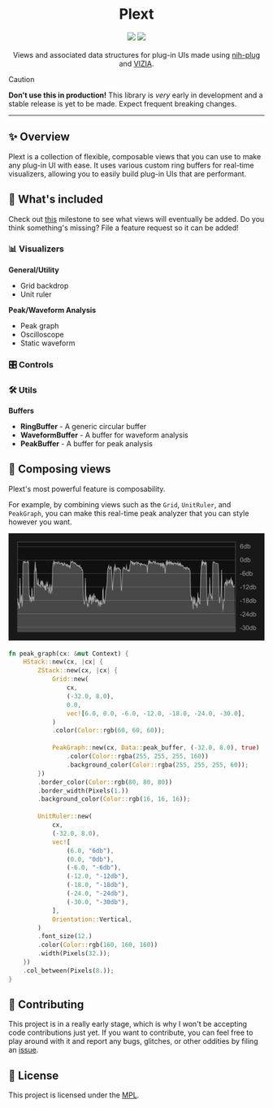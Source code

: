 <div align="center">
  <h1>Plext</h1>
</div>
<div align="center">
  <a href="https://github.com/223230/plext/actions/workflows/test.yml"><img src="https://github.com/223230/plext/actions/workflows/test.yml/badge.svg"></a>
  <a href="https://github.com/223230/plext/actions/workflows/docs.yml"><img src="https://github.com/223230/plext/actions/workflows/docs.yaml/badge.svg"></a>
</div>
<br/>
<div align="center">
  Views and associated data structures for plug-in UIs made using <a href="https://github.com/robbert-vdh/nih-plug">nih-plug</a> and <a href="https://github.com/vizia/vizia">VIZIA</a>.
</div>

> [!CAUTION]
> **Don't use this in production!** This library is *very* early in development
> and a stable release is yet to be made. Expect frequent breaking changes.

<hr/>

## ✨ Overview

Plext is a collection of flexible, composable views that you can use to make any
plug-in UI with ease. It uses various custom ring buffers for real-time
visualizers, allowing you to easily build plug-in UIs that are performant.

## 🧰 What's included

Check out [this](https://github.com/223230/plext/milestone/1) milestone to see
what views will eventually be added. Do you think something's missing? File a
feature request so it can be added!

### 📊 Visualizers

**General/Utility**
  - Grid backdrop
  - Unit ruler

**Peak/Waveform Analysis**
  - Peak graph
  - Oscilloscope
  - Static waveform

### 🎛️ Controls

### 🛠️ Utils

**Buffers**
  - **RingBuffer** - A generic circular buffer
  - **WaveformBuffer** - A buffer for waveform analysis
  - **PeakBuffer** - A buffer for peak analysis

## 🍔 Composing views

Plext's most powerful feature is composability.

For example, by combining views such as the `Grid`, `UnitRuler`, and
`PeakGraph`, you can make this real-time peak analyzer that you can style
however you want.

![Peak visualizer](doc/composability_demo.png)

```rust
fn peak_graph(cx: &mut Context) {
    HStack::new(cx, |cx| {
        ZStack::new(cx, |cx| {
            Grid::new(
                cx,
                (-32.0, 8.0),
                0.0,
                vec![6.0, 0.0, -6.0, -12.0, -18.0, -24.0, -30.0],
            )
            .color(Color::rgb(60, 60, 60));

            PeakGraph::new(cx, Data::peak_buffer, (-32.0, 8.0), true)
                .color(Color::rgba(255, 255, 255, 160))
                .background_color(Color::rgba(255, 255, 255, 60));
        })
        .border_color(Color::rgb(80, 80, 80))
        .border_width(Pixels(1.))
        .background_color(Color::rgb(16, 16, 16));

        UnitRuler::new(
            cx,
            (-32.0, 8.0),
            vec![
                (6.0, "6db"),
                (0.0, "0db"),
                (-6.0, "-6db"),
                (-12.0, "-12db"),
                (-18.0, "-18db"),
                (-24.0, "-24db"),
                (-30.0, "-30db"),
            ],
            Orientation::Vertical,
        )
        .font_size(12.)
        .color(Color::rgb(160, 160, 160))
        .width(Pixels(32.));
    })
    .col_between(Pixels(8.));
}
```

## 🙋 Contributing

This project is in a really early stage, which is why I won't be accepting code
contributions just yet. If you want to contribute, you can feel free to play
around with it and report any bugs, glitches, or other oddities by filing an
[issue](https://github.com/223230/plext/issues).

## 📃 License

This project is licensed under the [MPL](LICENSE).